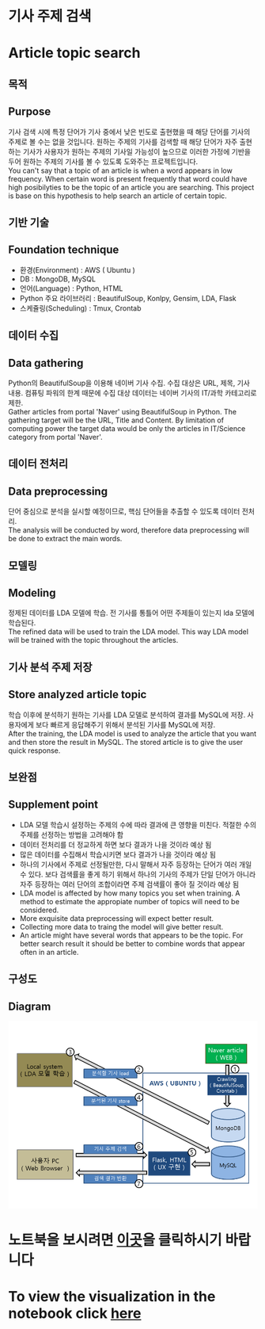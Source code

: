# 기사 주제 검색
# Article topic search 


## 목적
## Purpose

기사 검색 시에 특정 단어가 기사 중에서 낮은 빈도로 출현했을 때 해당 단어를 기사의 주제로 볼 수는 없을 것입니다. 원하는 주제의 기사를 검색할 때 해당 단어가 자주 출현하는 기사가 사용자가 원하는 주제의 기사일 가능성이 높으므로 이러한 가정에 기반을 두어 원하는 주제의 기사를 볼 수 있도록 도와주는 프로젝트입니다.<br>
You can't say that a topic of an article is when a word appears in low frequency. When certain word is present frequently that word could have high posibilyties to be the topic of an article you are searching. This project is base on this hypothesis to help search an article of certain topic.


## 기반 기술
## Foundation technique

* 환경(Environment) : AWS ( Ubuntu ) <br>
* DB : MongoDB, MySQL <br>
* 언어(Language) : Python, HTML <br>
* Python 주요 라이브러리 : BeautifulSoup, Konlpy, Gensim, LDA, Flask <br>
* 스케쥴링(Scheduling) : Tmux, Crontab <br>


## 데이터 수집
## Data gathering

Python의 BeautifulSoup을 이용해 네이버 기사 수집. 수집 대상은 URL, 제목, 기사 내용. 컴퓨팅 파워의 한계 때문에 수집 대상 데이터는 네이버 기사의 IT/과학 카테고리로 제한.<br>
Gather articles from portal 'Naver' using BeautifulSoup in Python. The gathering target will be the URL, Title and Content. By limitation of computing power the target data would be only the articles in IT/Science category from portal 'Naver'.


## 데이터 전처리
## Data preprocessing

단어 중심으로 분석을 실시할 예정이므로, 핵심 단어들을 추출할 수 있도록 데이터 전처리.<br>
The analysis will be conducted by word, therefore data preprocessing will be done to extract the main words.


## 모델링
## Modeling

정제된 데이터를 LDA 모델에 학습. 전 기사를 통틀어 어떤 주제들이 있는지 lda 모델에 학습된다.<br>
The refined data will be used to train the LDA model. This way LDA model will be trained with the topic throughout the articles.


## 기사 분석 주제 저장
## Store analyzed article topic

학습 이후에 분석하기 원하는 기사를 LDA 모델로 분석하여 결과를 MySQL에 저장. 사용자에게 보다 빠르게 응답해주기 위해서 분석된 기사를 MySQL에 저장.<br>
After the training, the LDA model is used to analyze the article that you want and then store the result in MySQL. The stored article is to give the user quick response.


## 보완점
## Supplement point

* LDA 모델 학습시 설정하는 주제의 수에 따라 결과에 큰 영향을 미친다. 적절한 수의 주제를 선정하는 방법을 고려해야 함<br>
* 데이터 전처리를 더 정교하게 하면 보다 결과가 나을 것이라 예상 됨<br>
* 많은 데이터를 수집해서 학습시키면 보다 결과가 나을 것이라 예상 됨<br>
* 하나의 기사에서 주제로 선정될만한, 다시 말해서 자주 등장하는 단어가 여러 개일 수 있다. 보다 검색률을 좋게 하기 위해서 하나의 기사의 주제가 단일 단어가 아니라 자주 등장하는 여러 단어의 조합이라면 주제 검색률이 좋아 질 것이라 예상 됨<br>
* LDA model is affected by how many topics you set when training. A method to estimate the appropiate number of topics will need to be considered.<br>
* More exquisite data preprocessing will expect better result.<br>
* Collecting more data to traing the model will give better result.<br>
* An article might have several words that appears to be the topic. For better search result it should be better to combine words that appear often in an article.


## 구성도
## Diagram

![기사분석구성도](article_analysis_diagram.png)


# 노트북을 보시려면 [이곳](http://nbviewer.jupyter.org/github/migk153/article_topic_analyse/blob/master/Korean_nlp_article_topic.ipynb#topic=33&lambda=1&term=)을 클릭하시기 바랍니다
# To view the visualization in the notebook click [here](http://nbviewer.jupyter.org/github/migk153/article_topic_analyse/blob/master/Korean_nlp_article_topic.ipynb#topic=33&lambda=1&term=)
